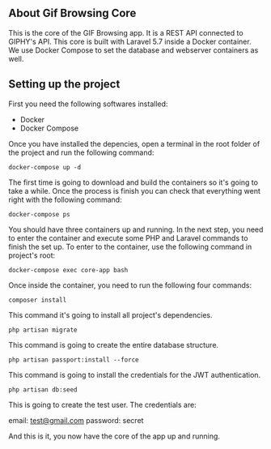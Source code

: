 ## About Gif Browsing Core

This is the core of the GIF Browsing app. It is a REST API connected to GIPHY's API. This core is built with Laravel 5.7 inside a Docker container. We use Docker Compose to set the database and webserver containers as well.

## Setting up the project

First you need the following softwares installed:

- Docker
- Docker Compose

Once you have installed the depencies, open a terminal in the root folder of the project and run the following command:

`docker-compose up -d`

The first time is going to download and build the containers so it's going to take a while. Once the process is finish you can check that everything went right with the following command:

`docker-compose ps`

You should have three containers up and running. In the next step, you need to enter the container and execute some PHP and Laravel commands to finish the set up. To enter to the container, use the following command in project's root:

`docker-compose exec core-app bash`

Once inside the container, you need to run the following four commands:

`composer install`

This command it's going to install all project's dependencies.

`php artisan migrate`

This command is going to create the entire database structure.

`php artisan passport:install --force`

This command is going to install the credentials for the JWT authentication.

`php artisan db:seed`

This is going to create the test user. The credentials are: 

email: test@gmail.com
password: secret

And this is it, you now have the core of the app up and running.


